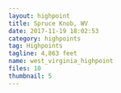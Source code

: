 ```yaml
---
layout: highpoint
title: Spruce Knob, WV
date: 2017-11-19 18:02:53
category: highpoints
tag: Highpoints
tagline: 4,863 feet
name: west_virginia_highpoint
files: 10
thumbnail: 5
---
```

